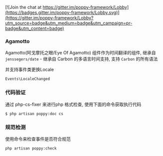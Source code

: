 
[![Join the chat at https://gitter.im/poppy-framework/Lobby](https://badges.gitter.im/poppy-framework/Lobby.svg)](https://gitter.im/poppy-framework/Lobby?utm_source=badge&utm_medium=badge&utm_campaign=pr-badge&utm_content=badge)

### Agamotto
Agamotto(阿戈摩托之眼/Eye Of Agamotto) 组件作为时间翻译的组件, 继承自 `jenssegers/date` - 继承自 Carbon 的多语言时间支持, 支持 `Carbon` 的所有语法

并支持事件类更换Locale
```
Events\LocaleChanged
```



### 代码验证

通过 php-cs-fixer 来进行php 格式检查, 使用下面的命令获取执行代码
```
$ php artisan poppy:doc cs
```

### 规范检测

使用命令来检查事件是否符合规范

```
php artisan poppy:check 
```